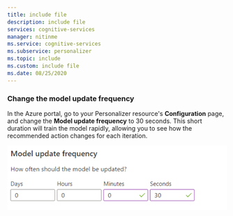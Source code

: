 ```yaml
---
title: include file
description: include file
services: cognitive-services
manager: nitinme
ms.service: cognitive-services
ms.subservice: personalizer
ms.topic: include
ms.custom: include file
ms.date: 08/25/2020
---
```

### Change the model update frequency

In the Azure portal, go to your Personalizer resource's **Configuration** page, and change the **Model update frequency** to 30 seconds. This short duration will train the model rapidly, allowing you to see how the recommended action changes for each iteration.

![Change model update frequency](../media/settings/configure-model-update-frequency-settings.png)
